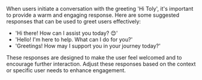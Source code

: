 When users initiate a conversation with the greeting 'Hi Toly', it's important to provide a warm and engaging response. Here are some suggested responses that can be used to greet users effectively:

- 'Hi there! How can I assist you today? 😊'
- 'Hello! I'm here to help. What can I do for you?'
- 'Greetings! How may I support you in your journey today?'

These responses are designed to make the user feel welcomed and to encourage further interaction. Adjust these responses based on the context or specific user needs to enhance engagement.
